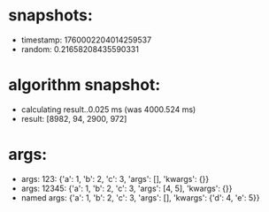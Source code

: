 # snapshots:

 * timestamp: 1760002204014259537
 * random: 0.21658208435590331

# algorithm snapshot:

 * calculating result..0.025 ms (was 4000.524 ms)
 * result: [8982, 94, 2900, 972]

# args:

 * args: 123: {'a': 1, 'b': 2, 'c': 3, 'args': [], 'kwargs': {}}
 * args: 12345: {'a': 1, 'b': 2, 'c': 3, 'args': [4, 5], 'kwargs': {}}
 * named args: {'a': 1, 'b': 2, 'c': 3, 'args': [], 'kwargs': {'d': 4, 'e': 5}}
